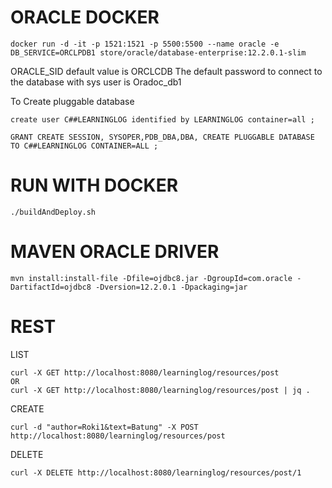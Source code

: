 # ORACLE DOCKER
    docker run -d -it -p 1521:1521 -p 5500:5500 --name oracle -e DB_SERVICE=ORCLPDB1 store/oracle/database-enterprise:12.2.0.1-slim
    
ORACLE_SID default value is ORCLCDB
The default password to connect to the database with sys user is Oradoc_db1
    
To Create pluggable database

    create user C##LEARNINGLOG identified by LEARNINGLOG container=all ;
    
    GRANT CREATE SESSION, SYSOPER,PDB_DBA,DBA, CREATE PLUGGABLE DATABASE TO C##LEARNINGLOG CONTAINER=ALL ;

# RUN WITH DOCKER
    ./buildAndDeploy.sh
    
# MAVEN ORACLE DRIVER
    mvn install:install-file -Dfile=ojdbc8.jar -DgroupId=com.oracle -DartifactId=ojdbc8 -Dversion=12.2.0.1 -Dpackaging=jar

# REST
LIST

    curl -X GET http://localhost:8080/learninglog/resources/post
    OR
    curl -X GET http://localhost:8080/learninglog/resources/post | jq .

CREATE

    curl -d "author=Roki1&text=Batung" -X POST http://localhost:8080/learninglog/resources/post
DELETE

    curl -X DELETE http://localhost:8080/learninglog/resources/post/1